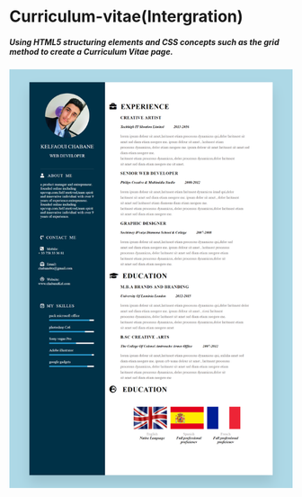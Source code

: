 # Curriculum-vitae(Intergration)


##### Using HTML5 structuring elements and CSS concepts such as the grid method to create a Curriculum Vitae page.

![curricumum-vitae](./image/cv.png)

